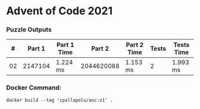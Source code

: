 <h1>Advent of Code 2021</h1>
<h3>Puzzle Outputs</h3>
<table>

<thead>

<tr><th>#  </th><th>Part 1  </th><th>Part 1 Time  </th><th>Part 2    </th><th>Part 2 Time  </th><th>Tests  </th><th>Tests Time  </th></tr>

</thead>

<tbody>

<tr><td>02 </td><td>2147104 </td><td>1.224 ms     </td><td>2044620088</td><td>1.153 ms     </td><td>2      </td><td>1.993 ms    </td></tr>

</tbody>

</table>

<h3>Docker Command:</h3>
<p><code>docker build --tag 'cpallapolu/aoc:v1' .</code></p>